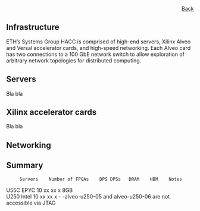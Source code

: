 <div id="readme" class="Box-body readme blob js-code-block-container">
<article class="markdown-body entry-content p-3 p-md-6" itemprop="text">
<p align="right">
<a href="https://github.com/fpgasystems/hacc/blob/main/README.md#sections">Back</a>
</p>

# Infrastructure
ETH’s Systems Group HACC is comprised of high-​end servers, Xilinx Alveo and Versal accelerator cards, and high-​speed networking. Each Alveo card has two connections to a 100 GbE network switch to allow exploration of arbitrary network topologies for distributed computing.

## Servers
Bla bla

## Xilinx accelerator cards
Bla bla

## Networking

## Summary

         Servers    Number of FPGAs    DPS DPSs   DRAM    HBM    Notes

U55C       EPYC           10           xx xx        x      8GB    
U250       Intel          10           xx xx        x      -    -alveo-u250-05 and alveo-u250-06 are not accessible via JTAG